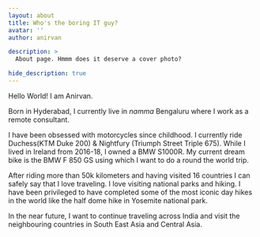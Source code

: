```yaml
---
layout: about
title: Who's the boring IT guy?
avatar: ''
author: anirvan

description: >
  About page. Hmmm does it deserve a cover photo?

hide_description: true
---
```


Hello World! I am Anirvan.
<!--author-->

Born in Hyderabad, I currently live in _namma_ Bengaluru where I work as a remote consultant.

I have been obsessed with motorcycles since childhood. I currently ride Duchess(KTM Duke 200) & Nightfury (Triumph Street Triple 675).
While I lived in Ireland from 2016-18, I owned a BMW S1000R. My current dream bike is the BMW F 850 GS using which I want 
to do a round the world trip.

After riding more than 50k kilometers and having visited 16 countries I can safely say that I love traveling. I love visiting
national parks and hiking. I have been privileged to have completed some of the most iconic day hikes in the world like the
half dome hike in Yosemite national park.

In the near future, I want to continue traveling across India and visit the neighbouring countries in South East Asia and
Central Asia. 
